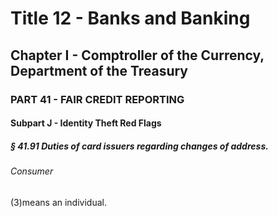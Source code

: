
# Title 12 - Banks and Banking
## Chapter I - Comptroller of the Currency, Department of the Treasury
### PART 41 - FAIR CREDIT REPORTING
#### Subpart J - Identity Theft Red Flags
##### § 41.91 Duties of card issuers regarding changes of address.
###### Consumer

(3)means an individual.
